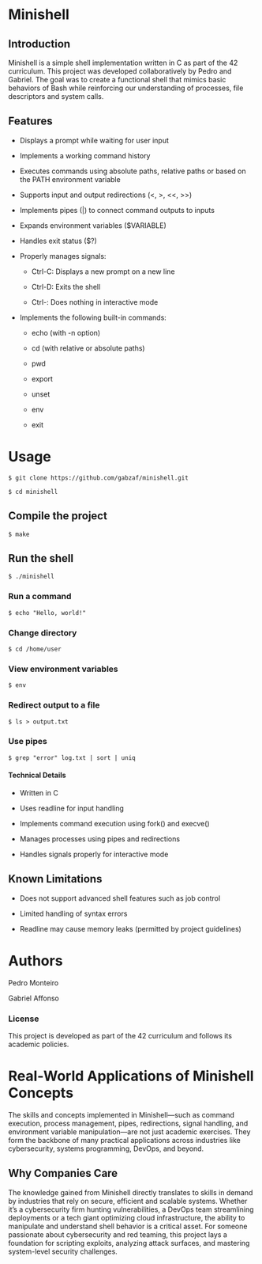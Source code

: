 # Minishell

## Introduction

Minishell is a simple shell implementation written in C as part of the 42 curriculum. This project was developed collaboratively by Pedro and Gabriel. The goal was to create a functional shell that mimics basic behaviors of Bash while reinforcing our understanding of processes, file descriptors and system calls.

## Features

- Displays a prompt while waiting for user input

- Implements a working command history

- Executes commands using absolute paths, relative paths or based on the PATH environment variable

- Supports input and output redirections (<, >, <<, >>)

- Implements pipes (|) to connect command outputs to inputs

- Expands environment variables ($VARIABLE)

- Handles exit status ($?)

- Properly manages signals:

	- Ctrl-C: Displays a new prompt on a new line

	- Ctrl-D: Exits the shell

	- Ctrl-\: Does nothing in interactive mode

- Implements the following built-in commands:

	- echo (with -n option)

	- cd (with relative or absolute paths)

	- pwd

	- export

	- unset

	- env

	- exit

# Usage
`$ git clone https://github.com/gabzaf/minishell.git`

`$ cd minishell`

## Compile the project
`$ make`

## Run the shell
`$ ./minishell`

### Run a command
`$ echo "Hello, world!"`

### Change directory
`$ cd /home/user`

### View environment variables
`$ env`

### Redirect output to a file
`$ ls > output.txt`

### Use pipes
`$ grep "error" log.txt | sort | uniq`

#### Technical Details

- Written in C

- Uses readline for input handling

- Implements command execution using fork() and execve()

- Manages processes using pipes and redirections

- Handles signals properly for interactive mode

## Known Limitations

- Does not support advanced shell features such as job control

- Limited handling of syntax errors

- Readline may cause memory leaks (permitted by project guidelines)

# Authors

Pedro Monteiro

Gabriel Affonso

### License

This project is developed as part of the 42 curriculum and follows its academic policies.

# Real-World Applications of Minishell Concepts

The skills and concepts implemented in Minishell—such as command execution, process management, pipes, redirections, signal handling, and environment variable manipulation—are not just academic exercises. They form the backbone of many practical applications across industries like cybersecurity, systems programming, DevOps, and beyond.

## Why Companies Care
The knowledge gained from Minishell directly translates to skills in demand by industries that rely on secure, efficient and scalable systems. Whether it’s a cybersecurity firm hunting vulnerabilities, a DevOps team streamlining deployments or a tech giant optimizing cloud infrastructure, the ability to manipulate and understand shell behavior is a critical asset. For someone passionate about cybersecurity and red teaming, this project lays a foundation for scripting exploits, analyzing attack surfaces, and mastering system-level security challenges.

